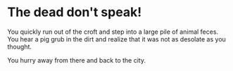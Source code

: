 # The dead don't speak!

You quickly run out of the croft and step into a large pile of animal feces. You hear a pig grub in the dirt and realize that it was not as desolate as you thought.

You hurry away from there and back to the city.
